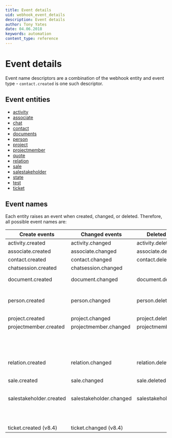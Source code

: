 ```yaml
---
title: Event details
uid: webhook_event_details
description: Event details
author: Tony Yates
date: 04.06.2018
keywords: automation
content_type: reference
---
```


# Event details

Event name descriptors are a combination of the webhook entity and event type - `contact.created` is one such descriptor.

## Event entities

* [activity][1]
* [associate][2]
* [chat][9]
* [contact][3]
* [documents][11]
* [person][4]
* [project][5]
* [projectmember][6]
* [quote][12]
* [relation][16]
* [sale][7]
* [salestakeholder][8]
* [state][15]
* [test][13]
* [ticket][14]

## Event names

Each entity raises an event when created, changed, or deleted. Therefore, all possible event names are:

| Create events | Changed events | Deleted events | Other events |
|---|---|---|---|
| activity.created | activity.changed | activity.deleted | |
| associate.created | associate.changed | associate.deleted | |
| contact.created | contact.changed | contact.deleted | contact.softdeleted |
| chatsession.created | chatsession.changed | | chatsession.message |
| document.created | document.changed | document.deleted | document.edited (v8.3 R04) |
| person.created | person.changed | person.deleted | person.consented (v8.3 R04)<br>person.unconsented (v8.3 R04) |
| project.created | project.changed | project.deleted | |
| projectmember.created | projectmember.changed | projectmember.deleted | |
| | | | quote.approved<br>quote.rejected<br>quote.sent<br>quote.ordered |
| relation.created | relation.changed | relation.deleted | |
| sale.created | sale.changed | sale.deleted | sale.completed (v8.3 R04)<br>sale.lost (v8.3 R04)<br> sale.sold (v8.3 R04) |
| salestakeholder.created | salestakeholder.changed | salestakeholder.deleted | |
| | | | webhook.started<br>webhook.stopped<br>webhook.errors |
| ticket.created (v8.4) | ticket.changed (v8.4) | | |

<!-- Referenced links -->
[1]: reference/activity-events.md
[2]: reference/associate-events.md
[3]: reference/contact-events.md
[4]: reference/person-events.md
[5]: reference/project-events.md
[6]: reference/project-member-events.md
[7]: reference/sale-events.md
[8]: reference/sale-stakeholder-events.md
[9]: reference/chat-events.md
[11]: reference/document-events.md
[12]: reference/quote-events.md
[13]: reference/test-event.md
[14]: reference/ticket-events.md
[15]: reference/state-events.md
[16]: reference/relation-events.md
